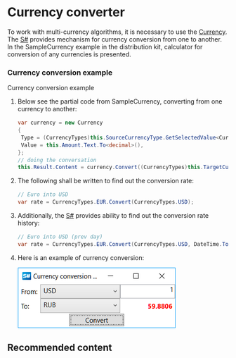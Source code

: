 # Currency converter

To work with multi\-currency algorithms, it is necessary to use the [Currency](../api/StockSharp.Messages.Currency.html). The [S\#](StockSharpAbout.md) provides mechanism for currency conversion from one to another. In the SampleCurrency example in the distribution kit, calculator for conversion of any currencies is presented.

### Currency conversion example

Currency conversion example

1. Below see the partial code from SampleCurrency, converting from one currency to another: 

   ```cs
   var currency = new Currency
   {
   	Type = (CurrencyTypes)this.SourceCurrencyType.GetSelectedValue<CurrencyTypes>(),
   	Value = this.Amount.Text.To<decimal>(),
   };
   // doing the conversation
   this.Result.Content = currency.Convert((CurrencyTypes)this.TargetCurrencyType.GetSelectedValue<CurrencyTypes>()).Value;
   ```
2. The following shall be written to find out the conversion rate: 

   ```cs
   // Euro into USD
   var rate = CurrencyTypes.EUR.Convert(CurrencyTypes.USD);
   ```
3. Additionally, the [S\#](StockSharpAbout.md) provides ability to find out the conversion rate history: 

   ```cs
   // Euro into USD (prev day)
   var rate = CurrencyTypes.EUR.Convert(CurrencyTypes.USD, DateTime.Today - TimeSpan.FromDays(1));
   ```
4. Here is an example of currency conversion: 

   ![samplecurrency](../images/sample_currency.png)

## Recommended content
